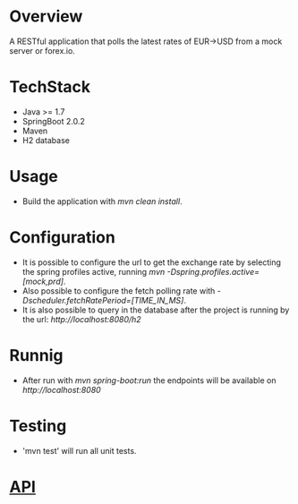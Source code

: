 # Overview

A RESTful application that polls the latest rates of EUR->USD from a mock server or forex.io.

# TechStack
  * Java >= 1.7
  * SpringBoot 2.0.2
  * Maven
  * H2 database

# Usage
  * Build the application with _mvn clean install_.
  
# Configuration
  * It is possible to configure the url to get the exchange rate by selecting the spring profiles active, running _mvn -Dspring.profiles.active=[mock,prd]_.
  * Also possible to configure the fetch polling rate with _-Dscheduler.fetchRatePeriod=[TIME_IN_MS]_.
  * It is also possible to query in the database after the project is running by the url: _http://localhost:8080/h2_
  
# Runnig
 * After run with _mvn spring-boot:run_ the endpoints will be available on _http://localhost:8080_

# Testing
 * 'mvn test' will run all unit tests.

# [API](docs/API.md)
 
